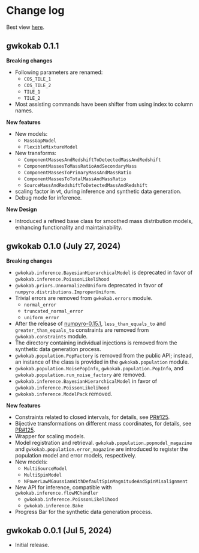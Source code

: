 # Change log

Best view [here](https://gwkokab.readthedocs.io/en/latest/changelog.html).

## gwkokab 0.1.1

**Breaking changes**

* Following parameters are renamed:
  * `COS_TILE_1`
  * `COS_TILE_2`
  * `TILE_1`
  * `TILE_2`
* Most assisting commands have been shifter from using index to column names.

**New features**

* New models:
  * `MassGapModel`
  * `FlexibleMixtureModel`
* New transforms:
  * `ComponentMassesAndRedshiftToDetectedMassAndRedshift`
  * `ComponentMassesToMassRatioAndSecondaryMass`
  * `ComponentMassesToPrimaryMassAndMassRatio`
  * `ComponentMassesToTotalMassAndMassRatio`
  * `SourceMassAndRedshiftToDetectedMassAndRedshift`
* scaling factor in vt, during inference and synthetic data generation.
* Debug mode for inference.

**New Design**

* Introduced a refined base class for smoothed mass distribution models, enhancing functionality and maintainability.

## gwkokab 0.1.0 (July 27, 2024)

**Breaking changes**

* `gwkokab.inference.BayesianHierarchicalModel` is deprecated in favor of `gwkokab.inference.PoissonLikelihood`
* `gwkokab.priors.UnnormalizedUniform` deprecated in favor of `numpyro.distributions.ImproperUniform`.
* Trivial errors are removed from `gwkokab.errors` module.
  * `normal_error`
  * `truncated_normal_error`
  * `uniform_error`
* After the release of [numpyro-0.15.1](https://github.com/pyro-ppl/numpyro/releases/tag/0.15.1), `less_than_equals_to` and `greater_than_equals_to` constraints are removed from `gwkokab.constraints` module.
* The directory containing individual injections is removed from the synthetic data generation process.
* `gwkokab.population.PopFactory` is removed from the public API; instead, an instance of the class is provided in the `gwkokab.population` module.
* `gwkokab.population.NoisePopInfo`, `gwkokab.population.PopInfo`, and `gwkokab.population.run_noise_factory` are removed.
* `gwkokab.inference.BayesianHierarchicalModel` in favor of `gwkokab.inference.PoissonLikelihood`
* `gwkokab.inference.ModelPack` removed.

**New features**

* Constraints related to closed intervals, for details, see [PR#125](https://github.com/gwkokab/gwkokab/pull/125).
* Bijective transformations on different mass coordinates, for details, see [PR#125](https://github.com/gwkokab/gwkokab/pull/125).
* Wrapper for scaling models.
* Model registration and retrieval. `gwkokab.population.popmodel_magazine` and `gwkokab.population.error_magazine` are introduced to register the population model and error models, respectively.
* New models:
  * `MultiSourceModel`
  * `MultiSpinModel`
  * `NPowerLawMGaussianWithDefaultSpinMagnitudeAndSpinMisalignment`
* New API for inference, compatible with `gwkokab.inference.flowMChandler`
  * `gwkokab.inference.PoissonLikelihood`
  * `gwkokab.inference.Bake`
* Progress Bar for the synthetic data generation process.
  
## gwkokab 0.0.1 (Jul 5, 2024)

* Initial release.
